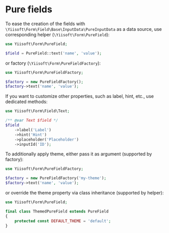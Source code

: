 # Pure fields

To ease the creation of the fields with `\Yiisoft\Form\Field\Base\InputData\PureInputData` as a data source, use
corresponding helper (`\Yiisoft\Form\PureField`):

```php
use Yiisoft\Form\PureField;

$field = PureField::text('name', 'value');
```

or factory (`\Yiisoft\Form\PureFieldFactory`):

```php
use Yiisoft\Form\PureFieldFactory;

$factory = new PureFieldFactory();
$factory->text('name', 'value');
```

If you want to customize other properties, such as label, hint, etc., use dedicated methods:

```php
use Yiisoft\Form\Field\Text;

/** @var Text $field */
$field
    ->label('Label')
    ->hint('Hint')
    ->placeholder('Placeholder')
    ->inputId('ID');
```

To additionally apply theme, either pass it as argument (supported by factory):

```php
use Yiisoft\Form\PureFieldFactory;

$factory = new PureFieldFactory('my-theme');
$factory->text('name', 'value');
```

or override the theme property via class inheritance (supported by helper):

```php
use Yiisoft\Form\PureField;

final class ThemedPureField extends PureField
{
    protected const DEFAULT_THEME = 'default';
}
```
